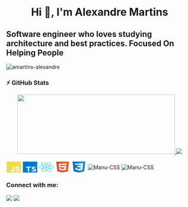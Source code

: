 <h1 align="center">Hi 👋, I'm Alexandre Martins</h1>
<h2>Software engineer who loves studying architecture and best practices. Focused On Helping People</h2>

<p align="left">    
    <img src="https://komarev.com/ghpvc/?username=amartins-alexandre&label=Profile%20views&color=0e75b6&style=flat" alt="amartins-alexandre" /> 
</p>

<div align="center" >
    
    
</div>

<h3> ⚡ GitHub Stats </h3>
<div align="center" >
  <a href="https://github.com/Alanis2">
    <img src="https://github-readme-stats.vercel.app/api?username=amartins-alexandre&show_icons=true&theme=ocean_dark" width="425px" height="160em"/>
    <img src="https://github-readme-stats.vercel.app/api/top-langs/?username=amartins-alexandre&layout=compact&theme=ocean_dark" height="160em"/> 
  </a>
</div>


<div style="display: inline_block"><br>
    <img align="center" alt="Manu-Js" height="30" width="40" src="https://raw.githubusercontent.com/devicons/devicon/master/icons/javascript/javascript-plain.svg" />
    <img align="center" alt="Manu-Ts" height="30" width="40" src="https://raw.githubusercontent.com/devicons/devicon/master/icons/typescript/typescript-plain.svg" />
    <img align="center" alt="Manu-React" height="30" width="40" src="https://raw.githubusercontent.com/devicons/devicon/master/icons/react/react-original.svg" />
    <img align="center" alt="Manu-HTML" height="30" width="40" src="https://raw.githubusercontent.com/devicons/devicon/master/icons/html5/html5-original.svg" />
    <img align="center" alt="Manu-CSS" height="30" width="40" src="https://raw.githubusercontent.com/devicons/devicon/master/icons/css3/css3-original.svg" />
    <img align="center" alt="Manu-CSS" height="30" width="40" src="https://cdn.jsdelivr.net/gh/devicons/devicon/icons/kotlin/kotlin-original.svg" />
    <img align="center" alt="Manu-CSS" height="30" width="40" src="https://cdn.jsdelivr.net/gh/devicons/devicon/icons/java/java-original.svg" />
</div>

<h3 align="left">Connect with me:</h3>
<div> 
  <a href = "amartins.alexandre@outlook.pt"><img src="https://img.shields.io/badge/-Outlook-%23333?style=for-the-badge&logo=microsoftoutlook&logoColor=white&color=%23074577" target="_blank"></a>
  <a href="https://www.linkedin.com/in/alexandre-araujo-martins/" target="_blank"><img src="https://img.shields.io/badge/-LinkedIn-%230077B5?style=for-the-badge&logo=linkedin&logoColor=white" target="_blank"></a> 
</div>

